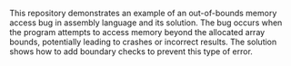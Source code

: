 This repository demonstrates an example of an out-of-bounds memory access bug in assembly language and its solution. The bug occurs when the program attempts to access memory beyond the allocated array bounds, potentially leading to crashes or incorrect results. The solution shows how to add boundary checks to prevent this type of error.